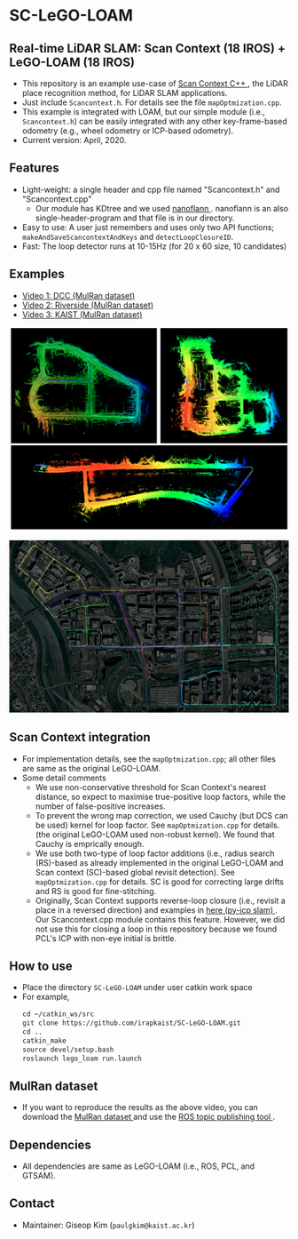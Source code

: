 # SC-LeGO-LOAM
## Real-time LiDAR SLAM: Scan Context (18 IROS) + LeGO-LOAM (18 IROS)
- This repository is an example use-case of <a href="https://github.com/irapkaist/scancontext/tree/master/cpp"> Scan Context C++ </a>, the LiDAR place recognition method, for LiDAR SLAM applications.  
- Just include `Scancontext.h`. For details see the file `mapOptmization.cpp`. 
- This example is integrated with LOAM, but our simple module (i.e., `Scancontext.h`) can be easily integrated with any other key-frame-based odometry (e.g., wheel odometry or ICP-based odometry).
- Current version: April, 2020.  


## Features 
- Light-weight: a single header and cpp file named "Scancontext.h" and "Scancontext.cpp"
    - Our module has KDtree and we used <a href="https://github.com/jlblancoc/nanoflann"> nanoflann </a>. nanoflann is an also single-header-program and that file is in our directory.
- Easy to use: A user just remembers and uses only two API functions; `makeAndSaveScancontextAndKeys` and `detectLoopClosureID`.
- Fast: The loop detector runs at 10-15Hz (for 20 x 60 size, 10 candidates)


## Examples
- <a href="https://youtu.be/MtQ8-PiBK3E?t=194"> Video 1: DCC (MulRan dataset)</a>
- <a href="https://youtu.be/p-NsVs8GATA?t=436"> Video 2: Riverside (MulRan dataset) </a>
- <a href="https://youtu.be/bEqCehMJ_Hk"> Video 3: KAIST (MulRan dataset) </a>


<p align="center"><img src="results/mulran_merged.png" width=700></p>
<p align="center"><img src="results/pangyo_merged.png" width=700></p>


## Scan Context integration

- For implementation details, see the `mapOptmization.cpp`; all other files are same as the original LeGO-LOAM.
- Some detail comments
    - We use non-conservative threshold for Scan Context's nearest distance, so expect to maximise true-positive loop factors, while the number of false-positive increases.
    - To prevent the wrong map correction, we used Cauchy (but DCS can be used) kernel for loop factor. See `mapOptmization.cpp` for details. (the original LeGO-LOAM used non-robust kernel). We found that Cauchy is emprically enough.
    - We use both two-type of loop factor additions (i.e., radius search (RS)-based as already implemented in the original LeGO-LOAM and Scan context (SC)-based global revisit detection). See `mapOptmization.cpp` for details. SC is good for correcting large drifts and RS is good for fine-stitching.
    - Originally, Scan Context supports reverse-loop closure (i.e., revisit a place in a reversed direction) and examples in <a href="https://github.com/kissb2/PyICP-SLAM"> here (py-icp slam) </a>. Our Scancontext.cpp module contains this feature. However, we did not use this for closing a loop in this repository because we found PCL's ICP with non-eye initial is brittle. 

## How to use 
- Place the directory `SC-LeGO-LOAM` under user catkin work space 
- For example, 
    ```
    cd ~/catkin_ws/src
    git clone https://github.com/irapkaist/SC-LeGO-LOAM.git
    cd ..
    catkin_make
    source devel/setup.bash
    roslaunch lego_loam run.launch
    ```

## MulRan dataset 
- If you want to reproduce the results as the above video, you can download the <a href="https://sites.google.com/view/mulran-pr/home"> MulRan dataset </a> and use the <a href="https://sites.google.com/view/mulran-pr/tool"> ROS topic publishing tool </a>.   


## Dependencies
- All dependencies are same as LeGO-LOAM (i.e., ROS, PCL, and GTSAM).

## Contact 
- Maintainer: Giseop Kim (`paulgkim@kaist.ac.kr`)

